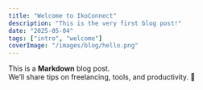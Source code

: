 ```yaml
---
title: "Welcome to IkoConnect"
description: "This is the very first blog post!"
date: "2025-05-04"
tags: ["intro", "welcome"]
coverImage: "/images/blog/hello.png"
---
```


This is a **Markdown** blog post.  
We’ll share tips on freelancing, tools, and productivity. 🚀
